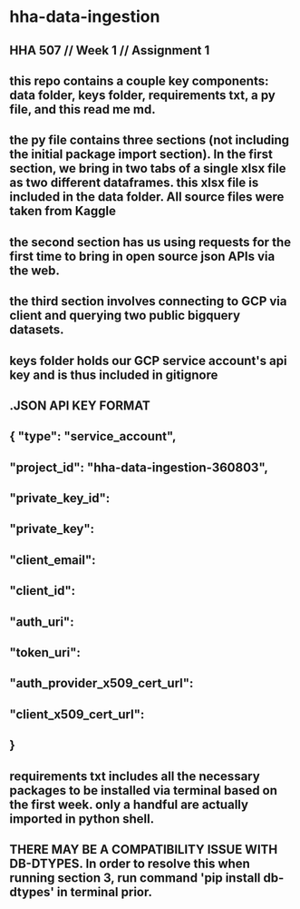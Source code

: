 # hha-data-ingestion

## HHA 507 // Week 1 // Assignment 1

## this repo contains a couple key components: data folder, keys folder, requirements txt, a py file, and this read me md.



## the py file contains three sections (not including the initial package import section). In the first section, we bring in two tabs of a single xlsx file as two different dataframes. this xlsx file is included in the data folder. All source files were taken from Kaggle

## the second section has us using requests for the first time to bring in open source json APIs via the web. 

## the third section involves connecting to GCP via client and querying two public bigquery datasets.

## keys folder holds our GCP service account's api key and is thus included in gitignore



## .JSON API KEY FORMAT
## {  "type": "service_account",
## "project_id": "hha-data-ingestion-360803",
##  "private_key_id":
##  "private_key":
##  "client_email":
##  "client_id":
##  "auth_uri": 
##  "token_uri": 
##  "auth_provider_x509_cert_url":
##  "client_x509_cert_url":
##  }



## requirements txt includes all the necessary packages to be installed via terminal based on the first week. only a handful are actually imported in python shell.

## THERE MAY BE A COMPATIBILITY ISSUE WITH DB-DTYPES. In order to resolve this when running section 3, run command 'pip install db-dtypes' in terminal prior.
